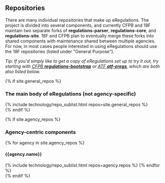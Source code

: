 ## Repositories

There are many individual repositories that make up eRegulations. The project is divided into several components, and currently CFPB and 18F maintain two separate forks of **regulations-parser**, **regulations-core**, and **regulations-site**. 18F and CFPB plan to eventually merge these forks into shared components with maintenance shared between multiple agencies. For now, in most cases people interested in using eRegulations should use the 18F repositories (listed under "General Purpose").

*Tip: If you'd simply like to get a copy of eRegulations set up to try it out, try starting with [CFPB **regulations-bootstrap**](https://github.com/cfpb/regulations-bootstrap) or [ATF **atf-eregs**](https://github.com/18F/atf-eregs), which are both also listed below.*

{% if site.general_repos %}
<section id="main-repositories">
  <h3 id="repositories">The main body of eRegulations (not agency-specific)</h3>
  {% include technology/repo_sublist.html repos=site.general_repos %}
</section>
{% endif %}

{% if site.agency_repos %}
<section id="agency-repositories">
  <h3 id="repositories">Agency-centric components</h3>  
  {% for agency in site.agency_repos %}
    <h4>{{agency.name}}</h4>
    {% include technology/repo_sublist.html repos=agency.repos %}
  {% endfor %}
</section>
{% endif %}
